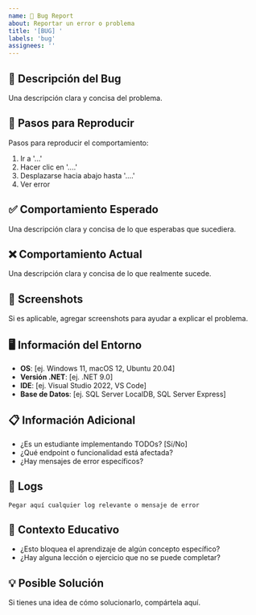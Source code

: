 ```yaml
---
name: 🐛 Bug Report
about: Reportar un error o problema
title: '[BUG] '
labels: 'bug'
assignees: ''
---
```


## 🐛 Descripción del Bug
Una descripción clara y concisa del problema.

## 🔄 Pasos para Reproducir
Pasos para reproducir el comportamiento:
1. Ir a '...'
2. Hacer clic en '....'
3. Desplazarse hacia abajo hasta '....'
4. Ver error

## ✅ Comportamiento Esperado
Una descripción clara y concisa de lo que esperabas que sucediera.

## ❌ Comportamiento Actual
Una descripción clara y concisa de lo que realmente sucede.

## 📸 Screenshots
Si es aplicable, agregar screenshots para ayudar a explicar el problema.

## 🖥️ Información del Entorno
- **OS**: [ej. Windows 11, macOS 12, Ubuntu 20.04]
- **Versión .NET**: [ej. .NET 9.0]
- **IDE**: [ej. Visual Studio 2022, VS Code]
- **Base de Datos**: [ej. SQL Server LocalDB, SQL Server Express]

## 📋 Información Adicional
- ¿Es un estudiante implementando TODOs? [Sí/No]
- ¿Qué endpoint o funcionalidad está afectada?
- ¿Hay mensajes de error específicos?

## 📝 Logs
```
Pegar aquí cualquier log relevante o mensaje de error
```

## 🎯 Contexto Educativo
- ¿Esto bloquea el aprendizaje de algún concepto específico?
- ¿Hay alguna lección o ejercicio que no se puede completar?

## 💡 Posible Solución
Si tienes una idea de cómo solucionarlo, compártela aquí.
